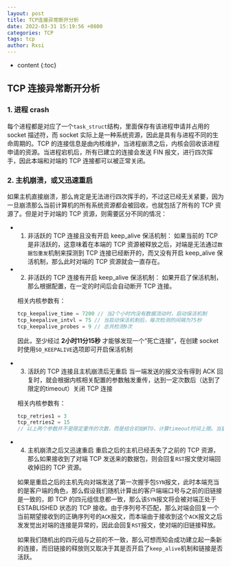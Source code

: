 ```yaml
---
layout: post
title: TCP连接异常断开分析
date: 2022-03-31 15:19:56 +0800
categories: TCP
tags: tcp 
author: Rxsi
---
```


* content
{:toc}

## TCP 连接异常断开分析
### 1. 进程 crash
每个进程都是对应了一个`task_struct`结构，里面保存有该进程申请并占用的 socket 描述符，而 socket 实际上是一种系统资源，因此是具有与进程不同的生命周期的。TCP 的连接信息是由内核维护，当进程崩溃之后，内核会回收该进程申请的资源。当进程宕机后，所有已建立的连接会发送 FIN 报文，进行四次挥手，因此本端和对端的 TCP 连接都可以被正常关闭。
<!--more-->

### 2. 主机崩溃，或又迅速重启
如果主机直接崩溃，那么肯定是无法进行四次挥手的，不过这已经无关紧要，因为一旦崩溃那么当前计算机的所有系统资源都会被回收，也就包括了所有的 TCP 资源了。但是对于对端的 TCP 资源，则需要区分不同的情况：

- 1) 非活跃的 TCP 连接且没有开启 keep_alive 保活机制：
    如果当前的 TCP 是非活跃的，这意味着在本端的 TCP 资源被释放之后，对端是无法通过`数据包重发`机制来探测到 TCP 连接已经断开的，而又没有开启 keep_alive 保活机制，那么此时对端的 TCP 资源就会一直存在。

- 2) 非活跃的 TCP 连接有开启 keep_alive 保活机制：
    如果开启了保活机制，那么根据配置，在一定的时间后会自动断开 TCP 连接。
    
    相关内核参数有： 
    ```c
    tcp_keepalive_time = 7200 // 当2个小时内没有数据流动时，启动保活机制
    tcp_keepalive_intvl = 75 // 当启动保活机制后，每次检测的间隔为75秒
    tcp_keepalive_probes = 9 // 总共检测9次
    ```
    因此，至少经过 **2小时11分15秒** 才能够发现一个“死亡连接”，在创建 socket 时使用`SO_KEEPALIVE`选项即可开启保活机制

- 3) 活跃的 TCP 连接且主机崩溃后无重启
    当一端发送的报文没有得到 ACK 回复时，就会根据内核相关配置的参数触发重传，达到一定次数后（达到了限定的timeout）关闭 TCP 连接
    
    相关内核参数有： 
    ```c
    tcp_retries1 = 3
    tcp_retries2 = 15
    // 以上两个参数并不是限定重传的次数，而是结合初始RTO，计算timeout时间上限。当重传的时间间隔（以2的倍数倍增）超过该timeout参数，则中断TCP连接
    ```

- 4) 主机崩溃之后又迅速重启
    重启之后的主机已经丢失了之前的 TCP 资源，那么如果接收到了对端 TCP 发送来的数据包，则会回复`RST`报文使对端回收掉旧的 TCP 资源。
    
    如果是重启之后的主机先向对端发送了第一次握手包`SYN`报文，此时本端充当的是客户端的角色，那么假设我们随机计算出的客户端端口号与之前的旧链接是一致的，即 TCP 的四元组信息都一致，那么该`SYN`报文将会被对端正处于 ESTABLISHED 状态的 TCP 接收。由于序列号不匹配，那么对端会回复一个当前期望接收到的正确序列号的`ACK`报文，而本端由于接收到这个`ACK`报文之后发发觉出对端的连接是异常的，因此会回复`RST`报文，使对端的旧链接释放。

    如果我们随机出的四元组与之前的不一致，那么可想而知会成功建立起一条新的连接，而旧链接的释放则又取决于其是否开启了`keep_alive`机制和链接是否活跃。